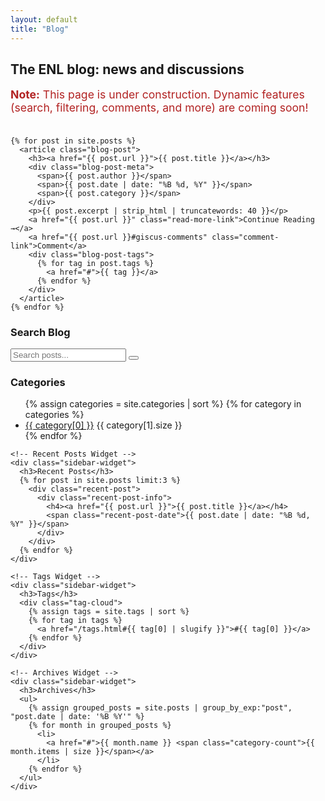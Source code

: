 ```yaml
---
layout: default
title: "Blog"
---
```


<div class="blog-container">
  <div class="blog-main">
    <h2 class="blog-main-heading">The ENL blog: news and discussions</h2>
    <p style="font-size:1.1rem; color:#b22222; margin-bottom:2.2rem;">
      <strong>Note:</strong> This page is under construction. Dynamic features (search, filtering, comments, and more) are coming soon!
    </p>

    {% for post in site.posts %}
      <article class="blog-post">
        <h3><a href="{{ post.url }}">{{ post.title }}</a></h3>
        <div class="blog-post-meta">
          <span>{{ post.author }}</span>
          <span>{{ post.date | date: "%B %d, %Y" }}</span>
          <span>{{ post.category }}</span>
        </div>
        <p>{{ post.excerpt | strip_html | truncatewords: 40 }}</p>
        <a href="{{ post.url }}" class="read-more-link">Continue Reading →</a>
        <a href="{{ post.url }}#giscus-comments" class="comment-link">Comment</a>
        <div class="blog-post-tags">
          {% for tag in post.tags %}
            <a href="#">{{ tag }}</a>
          {% endfor %}
        </div>
      </article>
    {% endfor %}

  </div>
  <aside class="blog-sidebar">
    <div class="sidebar-widget">
      <h3>Search Blog</h3>
      <div class="search-form">
        <input type="text" id="search-input" placeholder="Search posts...">
        <button type="button"><i class="fas fa-search"></i></button>
      </div>
      <div id="results-container"></div>
    </div>
    <!-- Categories Widget -->
    <div class="sidebar-widget">
      <h3>Categories</h3>
      <ul>
        {% assign categories = site.categories | sort %}
        {% for category in categories %}
          <li>
            <a href="/categories/{{ category[0] | slugify }}/">{{ category[0] }}</a>
            <span class="category-count">{{ category[1].size }}</span>
          </li>
        {% endfor %}
      </ul>
    </div>

    <!-- Recent Posts Widget -->
    <div class="sidebar-widget">
      <h3>Recent Posts</h3>
      {% for post in site.posts limit:3 %}
        <div class="recent-post">
          <div class="recent-post-info">
            <h4><a href="{{ post.url }}">{{ post.title }}</a></h4>
            <span class="recent-post-date">{{ post.date | date: "%B %d, %Y" }}</span>
          </div>
        </div>
      {% endfor %}
    </div>

    <!-- Tags Widget -->
    <div class="sidebar-widget">
      <h3>Tags</h3>
      <div class="tag-cloud">
        {% assign tags = site.tags | sort %}
        {% for tag in tags %}
          <a href="/tags.html#{{ tag[0] | slugify }}">#{{ tag[0] }}</a>
        {% endfor %}
      </div>
    </div>

    <!-- Archives Widget -->
    <div class="sidebar-widget">
      <h3>Archives</h3>
      <ul>
        {% assign grouped_posts = site.posts | group_by_exp:"post", "post.date | date: '%B %Y'" %}
        {% for month in grouped_posts %}
          <li>
            <a href="#">{{ month.name }} <span class="category-count">{{ month.items | size }}</span></a>
          </li>
        {% endfor %}
      </ul>
    </div>
  </aside>
</div>
